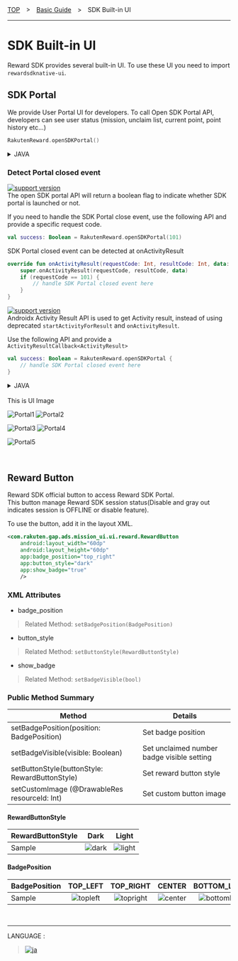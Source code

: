 [TOP](/README.md#top)　>　[Basic Guide](./README.md)　>　SDK Built-in UI  

---  
 
 # SDK Built-in UI  
 Reward SDK provides several built-in UI. To use these UI you need to import `rewardsdknative-ui`.  

 ## SDK Portal  
 We provide User Portal UI for developers. To call Open SDK Portal API, developers can see user status (mission, unclaim list, current point, point history etc...)

```kotlin
RakutenReward.openSDKPortal()
```  
<details>
    <summary>JAVA</summary>  

```java
RakutenRewardExtensionKt.openSDKPortal(RakutenReward.INSTANCE);
```
</details>  

### Detect Portal closed event  
[![support version](http://img.shields.io/badge/ui-2.4.0+-blue.svg?style=flat)](/doc/history/README.md#version-240)  
The open SDK portal API will return a boolean flag to indicate whether SDK portal is launched or not.

If you need to handle the SDK Portal close event, use the following API and provide a specific request code.
```kotlin
val success: Boolean = RakutenReward.openSDKPortal(101)
```
SDK Portal closed event can be detected at onActivityResult
```kotlin
override fun onActivityResult(requestCode: Int, resultCode: Int, data: Intent?) {
    super.onActivityResult(requestCode, resultCode, data)
    if (requestCode == 101) {
        // handle SDK Portal closed event here
    }
}
```  

[![support version](http://img.shields.io/badge/ui-3.4.2+-blue.svg?style=flat)](https://github.com/rakuten-ads/Rakuten-Reward-Native-Android/releases/tag/rel_20221202_v3_4_2)  
Androidx Activity Result API is used to get Activity result, instead of using deprecated `startActivityForResult` and `onActivityResult`.

Use the following API and provide a `ActivityResultCallback<ActivityResult>`
```kotlin
val success: Boolean = RakutenReward.openSDKPortal {
    // handle SDK Portal closed event here
}
```  
<details>
    <summary>JAVA</summary>  

```java
boolean success = RakutenRewardExtensionKt.openSDKPortal(RakutenReward.INSTANCE, result -> {
    // handle SDK Portal closed event here
});
```
</details>  
<br>  
This is UI Image

![Portal1](Portal1.png)  ![Portal2](Portal2.png)

![Portal3](Portal3.png)  ![Portal4](Portal4.png)

![Portal5](Portal5.png)

<br>  

## Reward Button  
Reward SDK official button to access Reward SDK Portal.  
This button manage Reward SDK session status(Disable and gray out indicates session is OFFLINE or disable feature).  

To use the button, add it in the layout XML.  
```xml
<com.rakuten.gap.ads.mission_ui.ui.reward.RewardButton
    android:layout_width="60dp"
    android:layout_height="60dp"
    app:badge_position="top_right"
    app:button_style="dark"
    app:show_badge="true" 
    />
```  
### XML Attributes
* badge_position  
> Related Method: `setBadgePosition(BadgePosition)`  
* button_style  
> Related Method: `setButtonStyle(RewardButtonStyle)`  
* show_badge  
> Related Method: `setBadgeVisible(bool)`  

### Public Method Summary  
| Method                                         | Details                                    |
|------------------------------------------------|--------------------------------------------|
| setBadgePosition(position: BadgePosition)      | Set badge position                         |
| setBadgeVisible(visible: Boolean)              | Set unclaimed number badge visible setting |
| setButtonStyle(buttonStyle: RewardButtonStyle) | Set reward button style                    |
| setCustomImage (@DrawableRes resourceId: Int)  | Set custom button image                    |  

#### RewardButtonStyle  
| RewardButtonStyle |            Dark            |            Light             |
|:------------------|:--------------------------:|:----------------------------:|
| Sample            | ![dark](./button/dark.png) | ![light](./button/light.png) |  

#### BadgePosition  
| BadgePosition |             TOP_LEFT              |              TOP_RIGHT              |             CENTER             |               BOTTOM_LEFT               |               BOTTOM_RIGHT                |
|:--------------|:---------------------------------:|:-----------------------------------:|:------------------------------:|:---------------------------------------:|:-----------------------------------------:|
| Sample        | ![topleft](./button/top_left.png) | ![topright](./button/top_right.png) | ![center](./button/center.png) | ![bottomleft](./button/bottom_left.png) | ![bottomright](./button/bottom_right.png) |        

<br>  

---
LANGUAGE :
> [![ja](../lang/ja.png)](../ja/basic/SdkPortal.md)